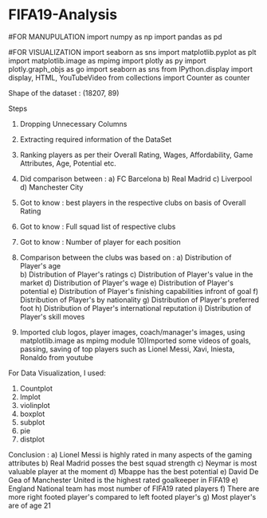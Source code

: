 # FIFA19-Analysis

#FOR MANUPULATION
import numpy as np
import pandas as pd

#FOR VISUALIZATION
import seaborn as sns
import matplotlib.pyplot as plt
import matplotlib.image as mpimg
import plotly as py
import plotly.graph_objs as go
import seaborn as sns
from IPython.display import display, HTML, YouTubeVideo
from collections import Counter as counter

Shape of the dataset : (18207, 89)

Steps
1) Dropping Unnecessary Columns
2) Extracting required information of the DataSet
3) Ranking players as per their Overall Rating, Wages, Affordability, Game Attributes, Age, Potential etc.
4) Did comparison between :
                          a) FC Barcelona
                          b) Real Madrid
                          c) Liverpool
                          d) Manchester City
5) Got to know : best players in the respective clubs on basis of Overall Rating
6) Got to know : Full squad list of respective clubs
7) Got to know : Number of player for each position
8) Comparison between the clubs was based on :
                          a) Distribution of Player's age  
                          b) Distribution of Player's ratings
                          c) Distribution of Player's value in the market
                          d) Distribution of Player's wage
                          e) Distribution of Player's potential
                          e) Distribution of Player's finishing capabilities infront of goal
                          f) Distribution of Player's by nationality
                          g) Distribution of Player's preferred foot
                          h) Distribution of Player's international reputation
                          i) Distribution of Player's skill moves

9) Imported club logos, player images, coach/manager's images, using matplotlib.image as mpimg module
10)Imported some videos of goals, passing, saving of top players such as Lionel Messi, Xavi, Iniesta, Ronaldo from youtube

For Data Visualization, I used:
1) Countplot
2) lmplot
3) violinplot
4) boxplot
5) subplot
6) pie
7) distplot

Conclusion : 
a) Lionel Messi is highly rated in many aspects of the gaming attributes
b) Real Madrid posses the best squad strength
c) Neymar is most valuable player at the moment
d) Mbappe has the best potential
e) David De Gea of Manchester United is the highest rated goalkeeper in FIFA19
e) England National team has most number of FIFA19 rated players
f) There are more right footed player's compared to left footed player's
g) Most player's are of age 21
